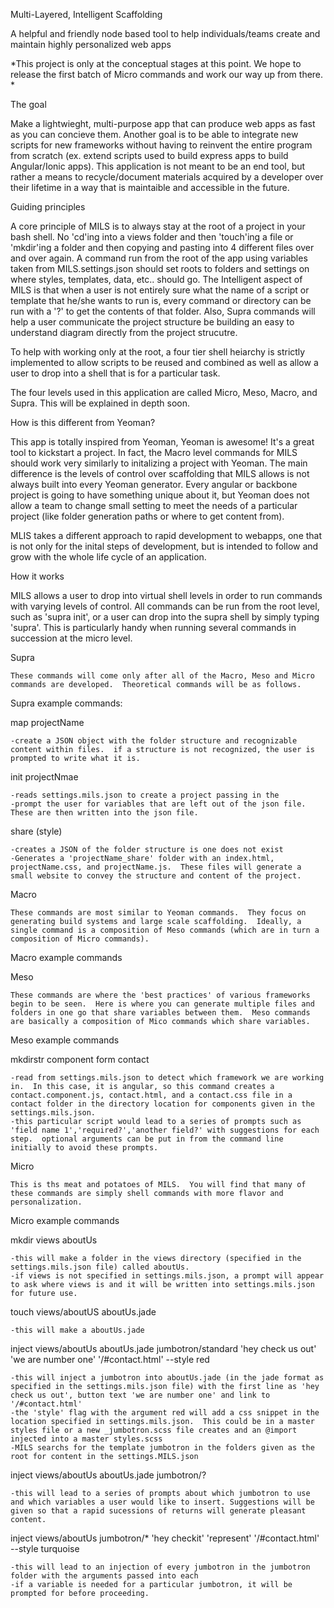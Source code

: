 Multi-Layered, Intelligent Scaffolding

A helpful and friendly node based tool to help individuals/teams create and maintain highly personalized web apps 

*This project is only at the conceptual stages at this point.  We hope to release the first batch of Micro commands and work our way up from there. *

The goal

Make a lightwieght, multi-purpose app that can produce web apps as fast as you can concieve them.  Another goal is to be able to integrate new scripts for new frameworks without having to reinvent the entire program from scratch (ex. extend scripts used to build express apps to build Angular/Ionic apps).  This application is not meant to be an end tool, but rather a means to recycle/document materials acquired by a developer over their lifetime in a way that is maintaible and accessible in the future.


Guiding principles

A core principle of MILS is to always stay at the root of a project in your bash shell.  No 'cd'ing into a views folder and then 'touch'ing a file or 'mkdir'ing a folder and then copying and pasting into 4 different files over and over again.  A command run from the root of the app using variables taken from MILS.settings.json should set roots to folders and settings on where styles, templates, data, etc.. should go.  The Intelligent aspect of MILS is that when a user is not entirely sure what the name of a script or template that he/she wants to run is, every command or directory can be run with a '?' to get the contents of that folder.  Also, Supra commands will help a user communicate the project structure be building an easy to understand diagram directly from the project strucutre. 

To help with working only at the root, a four tier shell heiarchy is strictly implemented to allow scripts to be reused and combined as well as allow a user to drop into a shell that is for a particular task.  

The four levels used in this application are called Micro, Meso, Macro, and Supra.  This will be explained in depth soon.


How is this different from Yeoman?

This app is totally inspired from Yeoman, Yeoman is awesome!  It's a great tool to kickstart a project.  In fact, the Macro level commands for MILS should work very similarly to initalizing a project with Yeoman.  The main difference is the levels of control over scaffolding that MILS allows is not always built into every Yeoman generator.  Every angular or backbone project is going to have something unique about it, but Yeoman does not allow a team to change small setting to meet the needs of a particular project (like folder generation paths or where to get content from).   

MLIS takes a different approach to rapid development to webapps, one that is not only for the inital steps of development, but is intended to follow and grow with the whole life cycle of an application.


How it works

  MILS allows a user to drop into virtual shell levels in order to run commands with varying levels of control. All commands can be run from the root level, such as 'supra init', or a user can drop into the supra shell by simply typing 'supra'.  This is particularly handy when running several commands in succession at the micro level. 


Supra

	These commands will come only after all of the Macro, Meso and Micro commands are developed.  Theoretical commands will be as follows. 

Supra example commands:

map projectName

	-create a JSON object with the folder structure and recognizable content within files.  if a structure is not recognized, the user is prompted to write what it is.

init projectNmae

	-reads settings.mils.json to create a project passing in the 
	-prompt the user for variables that are left out of the json file. These are then written into the json file.

share (style)
	
	-creates a JSON of the folder structure is one does not exist
	-Generates a 'projectName_share' folder with an index.html, projectName.css, and projectName.js.  These files will generate a small website to convey the structure and content of the project.  

Macro

	These commands are most similar to Yeoman commands.  They focus on generating build systems and large scale scaffolding.  Ideally, a single command is a composition of Meso commands (which are in turn a composition of Micro commands).

Macro example commands 

Meso

	These commands are where the 'best practices' of various frameworks begin to be seen.  Here is where you can generate multiple files and folders in one go that share variables between them.  Meso commands are basically a composition of Mico commands which share variables.  

Meso example commands

mkdirstr component form contact

	-read from settings.mils.json to detect which framework we are working in.  In this case, it is angular, so this command creates a contact.component.js, contact.html, and a contact.css file in a contact folder in the directory location for components given in the settings.mils.json.  
	-this particular script would lead to a series of prompts such as 'field name 1','required?','another field?' with suggestions for each step.  optional arguments can be put in from the command line initially to avoid these prompts. 



Micro  

	This is ths meat and potatoes of MILS.  You will find that many of these commands are simply shell commands with more flavor and personalization.

Micro example commands

mkdir views aboutUs
	
	-this will make a folder in the views directory (specified in the settings.mils.json file) called aboutUs.  
	-if views is not specified in settings.mils.json, a prompt will appear to ask where views is and it will be written into settings.mils.json for future use.

touch views/aboutUS aboutUs.jade

	-this will make a aboutUs.jade 

inject views/aboutUs aboutUs.jade jumbotron/standard 'hey check us out' 'we are number one' '/#contact.html' --style red

	-this will inject a jumbotron into aboutUs.jade (in the jade format as specified in the settings.mils.json file) with the first line as 'hey check us out', button text 'we are number one' and link to '/#contact.html'
	-the 'style' flag with the argument red will add a css snippet in the location specified in settings.mils.json.  This could be in a master styles file or a new _jumbotron.scss file creates and an @import injected into a master styles.scss
	-MILS searchs for the template jumbotron in the folders given as the root for content in the settings.MILS.json

inject views/aboutUs aboutUs.jade jumbotron/?

	-this will lead to a series of prompts about which jumbotron to use and which variables a user would like to insert. Suggestions will be given so that a rapid sucessions of returns will generate pleasant content.

inject views/aboutUs jumbotron/* 'hey checkit' 'represent' '/#contact.html' --style turquoise

	-this will lead to an injection of every jumbotron in the jumbotron folder with the arguments passed into each
	-if a variable is needed for a particular jumbotron, it will be prompted for before proceeding.

